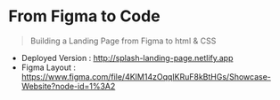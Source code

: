# From Figma to Code

> Building a Landing Page from Figma to html & CSS

- Deployed Version : http://splash-landing-page.netlify.app
- Figma Layout : https://www.figma.com/file/4KIM14zOqqIKRuF8kBtHGs/Showcase-Website?node-id=1%3A2

